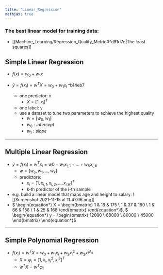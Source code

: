 ```yaml
---
title: "Linear_Regression"
mathjax: true
---
```


### The best linear model for training data: 
- [[Machine_Learning/Regression_Quality_Metric#^d91d7e|The least squares]]
## Simple Linear Regression
- $f(x) = w_0+w_1x$

- $\hat y =  f(x_i)= w^TX = w_0+w_1x_i$ ^b14eb7
	- one predictor: x
		- $X=[1,x_i]^T$
	- one label: y
	- use a dataset to tune two parameters to achieve the highest quality
		- $w = [w_0, w_1]$
		- $w_0: intercept$
		- $w_1: slope$
***

## Multiple Linear Regression
- $\hat y = f(x_i) = w^Tx_i = w0+w_1x_{i,1} +...+w_Kx_{i,K}$
	- $w=[w_o,w_1,...,w_k]$
	- predictors:
		- $x_i=[1,x_{i,1},x_{i,2}, ...,x_{i,K}]^T$
		- k-th predictor of the i-th sample
- e.g. build a linear model that maps age and height to salary:  ![[Screenshot 2021-11-15 at 11.47.06.png]]
-	$
\begin{equation*}
X = 
\begin{bmatrix}
1 & 18 & 175 \\
1 & 37 & 180 \\
1 & 66 & 158 \\
1 & 25 & 168
\end{bmatrix}
\end{equation*}$, $
\begin{equation*}
y = 
\begin{bmatrix}
12000 \\
68000 \\
80000 \\
45000
\end{bmatrix}
\end{equation*}$

***
## Simple Polynomial Regression
- $f(x_i) = w^TX=w_0+w_1x_i+w_2x_i^2+w_3xi^3=$
	- $X = φ_i = [1, x_i, x_i^2, x_i^3]^T$
	- $w^TX = w^Tφ_i$ 

